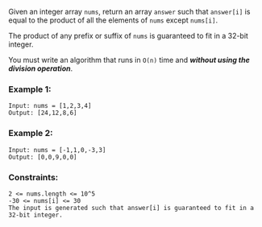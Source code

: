 Given an integer array `nums`, return an array `answer` such that `answer[i]` is equal to the product of all the elements of `nums` except `nums[i]`.

The product of any prefix or suffix of `nums` is guaranteed to fit in a 32-bit integer.

You must write an algorithm that runs in `O(n)` time and ***without using the division operation***.

 

### Example 1:
```
Input: nums = [1,2,3,4]
Output: [24,12,8,6]
```

### Example 2:
```
Input: nums = [-1,1,0,-3,3]
Output: [0,0,9,0,0]
```
 

### Constraints:
```
2 <= nums.length <= 10^5
-30 <= nums[i] <= 30
The input is generated such that answer[i] is guaranteed to fit in a 32-bit integer.
```